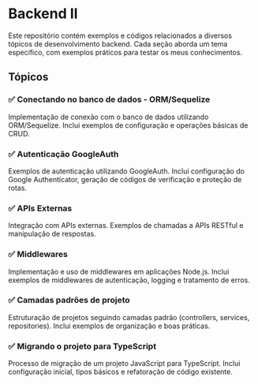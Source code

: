 # Backend II

Este repositório contém exemplos e códigos relacionados a diversos tópicos de desenvolvimento backend. Cada seção aborda um tema específico, com exemplos práticos para testar os meus conhecimentos.

## Tópicos

### ✅ Conectando no banco de dados - ORM/Sequelize
Implementação de conexão com o banco de dados utilizando ORM/Sequelize. Inclui exemplos de configuração e operações básicas de CRUD.

### ✅ Autenticação GoogleAuth
Exemplos de autenticação utilizando GoogleAuth. Inclui configuração do Google Authenticator, geração de códigos de verificação e proteção de rotas.

### ✅ APIs Externas
Integração com APIs externas. Exemplos de chamadas a APIs RESTful e manipulação de respostas.

### ✅ Middlewares
Implementação e uso de middlewares em aplicações Node.js. Inclui exemplos de middlewares de autenticação, logging e tratamento de erros.

### ✅ Camadas padrões de projeto
Estruturação de projetos seguindo camadas padrão (controllers, services, repositories). Inclui exemplos de organização e boas práticas.

### ✅ Migrando o projeto para TypeScript
Processo de migração de um projeto JavaScript para TypeScript. Inclui configuração inicial, tipos básicos e refatoração de código existente.

